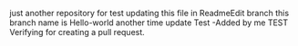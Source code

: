 just another repository for test updating this file in ReadmeEdit branch this branch name is Hello-world another time update Test -Added by me
TEST
Verifying for creating a pull request.

